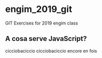 # engim_2019_git
GIT Exercises for 2019 engim class

## A cosa serve JavaScript?


cicciobaciccio
cicciobaciccio encore en fois